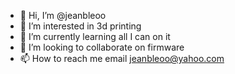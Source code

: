 - 👋 Hi, I’m @jeanbleoo
- 👀 I’m interested in 3d printing
- 🌱 I’m currently learning all I can on it 
- 💞️ I’m looking to collaborate on firmware
- 📫 How to reach me email jeanbleoo@yahoo.com

<!---
jeanbleoo/jeanbleoo is a ✨ special ✨ repository because its `README.md` (this file) appears on your GitHub profile.
You can click the Preview link to take a look at your changes.
--->
